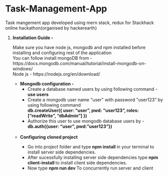 # Task-Management-App
Task mangement app developed using mern stack, redux for Stackhack online hackathon(organised by hackerearth)

<ol>
  <li> 
    <strong> Installation Guide -  </strong><br/>
    <p> Make sure you have node js, mongodb and npm installed before installing and configuring rest of the application 		<br/>
	You can follow install mongoDB from - https://docs.mongodb.com/manual/tutorial/install-mongodb-on-windows/
	<br/>
	 Node js - https://nodejs.org/en/download/
    </p>
      <ul>
        <li> <strong> Mongodb configuration - </strong>
        <ul>
           <li> Create a database named users by using following command - <strong> use users </strong> </li>
           <li> 
              Create a mongodb user name "user" with password "user123" by using following command <br>
              <strong>
              db.createUser({
		          user: “user”,
		          pwd: “user123”,
		          roles: [“readWrite”, “dbAdmin”]
              })
              </strong>
           </li>
           <li> Authorize this user to use mongodb database users by - <strong>db.auth({user: “user”, pwd:”user123”})</strong> </li>
        </ul>
          <br/>
           <li> <strong> Configuring cloned project </strong> </li>
           <ul>
              <li>  Go into project folder and type  <strong>npm install </strong> in your terminal to install server side dependencies. </li>
							<li> After sucessfully installing server side dependencies type <strong> npm client-install </strong> to install client side dependencies. </li>
							<li> Now type <strong> npm run dev </strong> To concurrently run server and client </li>
           </ul>
      </ul>
  </li>
</ol>
